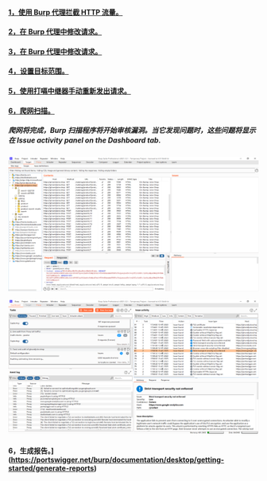 #### [1，使用 Burp 代理拦截 HTTP 流量。](https://portswigger.net/burp/documentation/desktop/getting-started/intercepting-http-traffic)

#### [2，在 Burp 代理中修改请求。](https://portswigger.net/burp/documentation/desktop/getting-started/modifying-http-requests)

#### [3，在 Burp 代理中修改请求。](https://portswigger.net/burp/documentation/desktop/getting-started/modifying-http-requests)

#### [4，设置目标范围。](https://portswigger.net/burp/documentation/desktop/getting-started/setting-target-scope)

#### [5，使用打嗝中继器手动重新发出请求。](https://portswigger.net/burp/documentation/desktop/getting-started/reissuing-http-requests)

#### [6，爬网扫描。](https://portswigger.net/burp/documentation/desktop/getting-started/running-your-first-scan)

##### 爬网将完成，Burp 扫描程序将开始审核漏洞。当它发现问题时，这些问题将显示在 **Issue activity** panel on the **Dashboard** tab.

![扫描网站](./扫描网站.png)



![图片alt](bp漏洞扫描程序.png "图片title")

#### 





#### 6，生成报告。](https://portswigger.net/burp/documentation/desktop/getting-started/generate-reports)